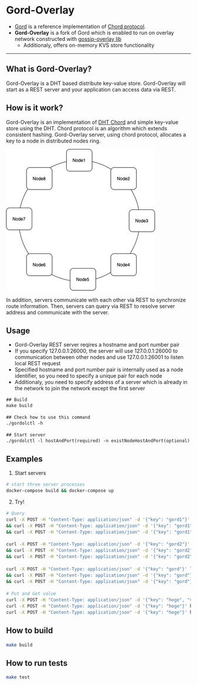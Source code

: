 # **Gord-Overlay**
- [Gord](https://github.com/taisho6339/gord) is a reference implementation of [Chord protocol](https://pdos.csail.mit.edu/papers/ton:chord/paper-ton.pdf).
- **Gord-Overlay** is a fork of Gord which is enabled to run on overlay network constructed with [gossip-overlay lib](https://github.com/ryogrid/gossip-overlay)
  - Additionaly, offers on-memory KVS store functionality

---

## What is Gord-Overlay?
Gord-Overlay is a DHT based distribute key-value store.
Gord-Overlay will start as a REST server and your application can access data via REST.

## How is it work?
Gord-Overlay is an implementation of [DHT Chord](https://pdos.csail.mit.edu/papers/ton:chord/paper-ton.pdf) and simple key-value store using the DHT.
Chord protocol is an algorithm which extends consistent hashing.
Gord-Overlay server, using chord protocol, allocates a key to a node in distributed nodes ring.

![chord ring](docs/architecture-1.png) 

In addition, servers communicate with each other via REST to synchronize route information.
Then, servers can query via REST to resolve server address and communicate with the server.

## Usage
- Gord-Overlay REST server reqires a hostname and port number pair
- If you specify 127.0.0.1:26000, the server will use 127.0.0.1:26000 to communication between other nodes and use 127.0.0.1:26001 to listen local REST request
- Specified hostname and port number pair is internally used as a node identifier, so you need to specify a unique pair for each node
- Additionaly, you need to specify address of a server which is already in the network to join the network except the first server

```
## Build
make build

## Check how to use this command
./gordolctl -h

## Start server
./gordolctl -l hostAndPort(required) -n existNodeHostAndPort(optional)
```

## Examples

1. Start servers
```bash
# start three server processes
docker-compose build && docker-compose up
```

2. Try! 
```bash
# Query
curl -X POST -H "Content-Type: application/json" -d '{"key": "gord1"}' http://localhost:26041/server.ExternalService/FindHostForKey \
&& curl -X POST -H "Content-Type: application/json" -d '{"key": "gord1"}' http://localhost:36041/server.ExternalService/FindHostForKey \
&& curl -X POST -H "Content-Type: application/json" -d '{"key": "gord1"}' http://localhost:46041/server.ExternalService/FindHostForKey 

curl -X POST -H "Content-Type: application/json" -d '{"key": "gord2"}' http://localhost:26041/server.ExternalService/FindHostForKey \
&& curl -X POST -H "Content-Type: application/json" -d '{"key": "gord2"}' http://localhost:36041 server.ExternalService/FindHostForKey \
&& curl -X POST -H "Content-Type: application/json" -d '{"key": "gord2"}' http://localhost:46041 server.ExternalService/FindHostForKey 

curl -X POST -H "Content-Type: application/json" -d '{"key": "gord"}' localhost:26041 server.ExternalService/FindHostForKey \
&& curl -X POST -H "Content-Type: application/json" -d '{"key": "gord"}' localhost:36041 server.ExternalService/FindHostForKey \
&& curl -X POST -H "Content-Type: application/json" -d '{"key": "gord"}' localhost:46041 server.ExternalService/FindHostForKey

# Put and Get value
curl -X POST -H "Content-Type: application/json" -d '{"key": "hoge", "value": "foobar"}' http://localhost:26041/server.ExternalService/PutValue
curl -X POST -H "Content-Type: application/json" -d '{"key": "hoge"}' http://localhost:36041/server.ExternalService/GetValue
curl -X POST -H "Content-Type: application/json" -d '{"key": "hoge"}' http://localhost:46041/server.ExternalService/GetValue
```

## How to build
```bash
make build
```

## How to run tests
```bash
make test
```
